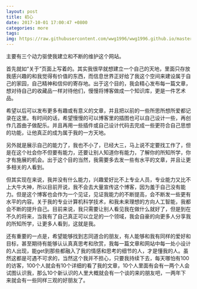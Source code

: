 ```yaml
---
layout: post
title: 初心
date: 2017-10-01 17:00:47 +0800
categories: more
tags: 
img: https://raw.githubusercontent.com/wwg1996/wwg1996.github.io/master/images/universe.png
---
```


主要有三个动力驱使我建立和不断的维护这个网站。

首先就如“关于”页面上写着的。其实我很早就想建立一个自己的天地，里面只存放我感兴趣的和我觉得有价值的东西，而信息世界正好给了我这个空间来建设属于自己的家园，自己精神和信仰的寄存地。出于这个目的，我会精心发布每一篇文章，想对待自己的收藏品一样对待他们，慢慢将博客做成一个知识库，更是一件艺术品。

希望以后可以发布更多有趣或有意义的文章，并且把以前的一些所思所想所爱都记录在这里。有时间的话，希望慢慢的可以博客里的插图也可以自己设计一些，再创作几首曲子做配乐。并且再用一些插件或自己设计代码去完成一些更符合自己思想的功能，让他真正的成为属于我的一方天地。

另外就是展示自己的能力了，我也不小了，已经大三，马上说不定要找工作了，但是在这个社会你不但要有能力，还要让别人知道你有能力，了解你的所知所学，你才有施展的机会。出于这个目的当然，我需要多去发一些有水平的文章，并且让更多相关的人看到。

但其实现在来说，我并没有什么能力，兴趣爱好比不上专业人员，专业能力又比不上大牛大神，所以目前开说，我不会去大量宣传这个博客，因为羞于自己没有能力。但是这个博客也会作为一个见证，见证我能力的不断提高，会不断发一些更有水平的内容。关于我的专业计算机科学技术，和我未来理想的方向人工智能，我都会不断的提升自己。目前来说，我只需要让别人看见我在做什么就好了，但是到在不久的将来，当我有了自己真正可以立足的一个领域，我会自豪的向更多人分享我的所知所学，让更多人看到，这就是我。

还有重要的一点是，希望能够找到志同道合的朋友，有人能够和我有同样的爱好和目标，甚至期待有能够认认真真思考和欣赏，我每一篇文章和网站中每一处小设计的人出现，能get到那些都融入了我的情感和思考的细节的人，才是懂我的人。虽然这都是可遇不可求的，当然这个我并不担心，只要我持续下去，每天哪怕有100的访客，100个人就会有10个详细的看了我的文章，10个人里面有会有一两个人会试图认识我，那么10个新认识的人里大概就会有一个谈的来的朋友吧，一两年下来就会有一些同样三观的好朋友了。